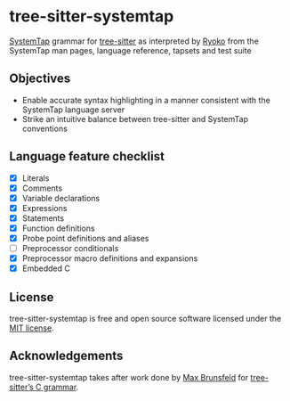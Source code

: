 # tree-sitter-systemtap

[SystemTap] grammar for [tree-sitter] as interpreted by [Ryoko] from the SystemTap man pages, language reference, tapsets and test suite

## Objectives

- Enable accurate syntax highlighting in a manner consistent with the SystemTap language server
- Strike an intuitive balance between tree-sitter and SystemTap conventions

## Language feature checklist

- [x] Literals
- [x] Comments
- [x] Variable declarations
- [x] Expressions
- [x] Statements
- [x] Function definitions
- [x] Probe point definitions and aliases
- [ ] Preprocessor conditionals
- [x] Preprocessor macro definitions and expansions
- [x] Embedded C

## License

tree-sitter-systemtap is free and open source software licensed under the [MIT license][license].

## Acknowledgements

tree-sitter-systemtap takes after work done by [Max Brunsfeld] for [tree-sitter’s C grammar][tree-sitter-c].

[license]: ./LICENSE.txt
[Max Brunsfeld]: https://github.com/maxbrunsfeld
[Ryoko]: https://github.com/ok-ryoko
[SystemTap]: https://sourceware.org/systemtap/
[tree-sitter-c]: https://github.com/tree-sitter/tree-sitter-c
[tree-sitter]: https://github.com/tree-sitter/tree-sitter
